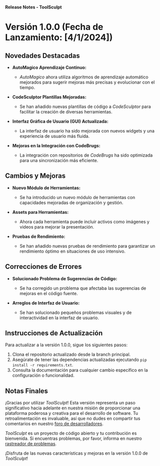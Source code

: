 **Release Notes - ToolSculpt**

# Versión 1.0.0 (Fecha de Lanzamiento: [4/1/2024])

## Novedades Destacadas

- **AutoMagico Aprendizaje Continuo:**
  - *AutoMagico* ahora utiliza algoritmos de aprendizaje automático mejorados para sugerir mejoras más precisas y evolucionar con el tiempo.

- **CodeSculptor Plantillas Mejoradas:**
  - Se han añadido nuevas plantillas de código a *CodeSculptor* para facilitar la creación de diversas herramientas.

- **Interfaz Gráfica de Usuario (GUI) Actualizada:**
  - La interfaz de usuario ha sido mejorada con nuevos widgets y una experiencia de usuario más fluida.

- **Mejoras en la Integración con CodeBrugs:**
  - La integración con repositorios de *CodeBrugs* ha sido optimizada para una sincronización más eficiente.

## Cambios y Mejoras

- **Nuevo Módulo de Herramientas:**
  - Se ha introducido un nuevo módulo de herramientas con capacidades mejoradas de organización y gestión.

- **Assets para Herramientas:**
  - Ahora cada herramienta puede incluir activos como imágenes y videos para mejorar la presentación.

- **Pruebas de Rendimiento:**
  - Se han añadido nuevas pruebas de rendimiento para garantizar un rendimiento óptimo en situaciones de uso intensivo.

## Correcciones de Errores

- **Solucionado Problema de Sugerencias de Código:**
  - Se ha corregido un problema que afectaba las sugerencias de mejoras en el código fuente.

- **Arreglos de Interfaz de Usuario:**
  - Se han solucionado pequeños problemas visuales y de interactividad en la interfaz de usuario.

## Instrucciones de Actualización

Para actualizar a la versión 1.0.0, sigue los siguientes pasos:

1. Clona el repositorio actualizado desde la branch principal.
2. Asegúrate de tener las dependencias actualizadas ejecutando `pip install -r requirements.txt`.
3. Consulta la documentación para cualquier cambio específico en la configuración o funcionalidad.

## Notas Finales

¡Gracias por utilizar *ToolSculpt*! Esta versión representa un paso significativo hacia adelante en nuestra misión de proporcionar una plataforma poderosa y creativa para el desarrollo de software. Tu retroalimentación es invaluable, así que no dudes en compartir tus comentarios en nuestro [foro de desarrolladores](https://forums.toolsculpt.com).

*ToolSculpt* es un proyecto de código abierto y tu contribución es bienvenida. Si encuentras problemas, por favor, informa en nuestro [rastreador de problemas](https://github.com/ToolSculpt/toolsculpt/issues).

¡Disfruta de las nuevas características y mejoras en la versión 1.0.0 de *ToolSculpt*!
